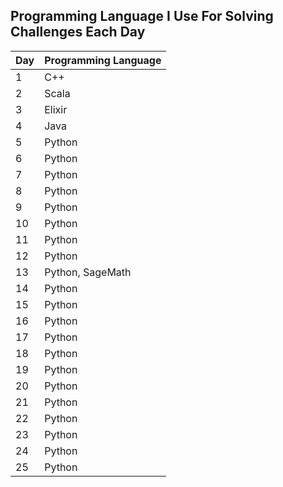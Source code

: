 ## Programming Language I Use For Solving Challenges Each Day

| Day | Programming Language |
| --- | -------------------- |
| 1   | C++                  |
| 2   | Scala                |
| 3   | Elixir               |
| 4   | Java                 |
| 5   | Python               |
| 6   | Python               |
| 7   | Python               |
| 8   | Python               |
| 9   | Python               |
| 10  | Python               |
| 11  | Python               |
| 12  | Python               |
| 13  | Python, SageMath     |
| 14  | Python               |
| 15  | Python               |
| 16  | Python               |
| 17  | Python               |
| 18  | Python               |
| 19  | Python               |
| 20  | Python               |
| 21  | Python               |
| 22  | Python               |
| 23  | Python               |
| 24  | Python               |
| 25  | Python               |
